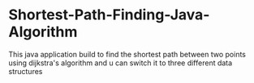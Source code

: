 # Shortest-Path-Finding-Java-Algorithm
This java application build to find the shortest path between two points using dijkstra's algorithm and u can switch it to three different data structures
